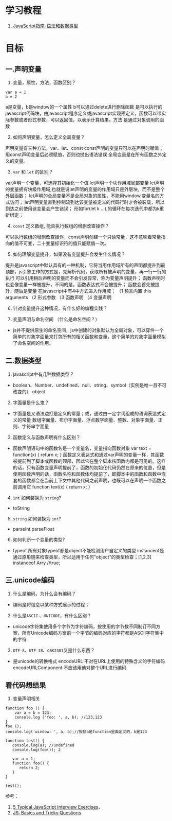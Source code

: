 # 学习教程
1. [JavaScript指南-语法和数据类型](https://developer.mozilla.org/zh-CN/docs/Web/JavaScript/Guide/Grammar_and_types)

# 目标
## 一.声明变量
1. 变量，属性，方法，函数区别？
```
var a = 1
b = 2
```
a是变量，b是window的一个属性 b可以通过delete进行删除函数 是可以执行的javascript代码块，由javascript程序定义或javascript实现预定义，函数可以带实际参数或者形式参数，可以返回值，以表示计算结果。方法 是通过对象调用的函数
  
2. 如何声明变量，怎么定义全局变量？

  声明变量有三种方法，var、let、const
  const声明的变量只可以在声明时赋值；用const声明变量后必须赋值，否则也抛出语法错误
  全局变量是在所有函数之外定义的变量。
  
3. `var` 和 `let` 的区别？

  var声明一个变量，可选择其初始化一个值
  let声明一个块作用域局部变量
  let声明的变量拥有块级作用域,也就是说let声明的变量的作用域只是外层块，而不是整个外层函数；
  let声明的全局变量不是全局对象的属性，不能用window.变量名的方式访问；
  let声明变量直到控制流到达该变量被定义的代码行时才会被装载，所以到达之前使用该变量会产生错误；
  形如for(let k ...),的循环在每次迭代中都为k重新绑定；

4. `const` 定义数组, 能否执行数组的增删改查操作？

 可以执行数组的增删改查操作，const声明创建一个只读常量，这不意味着常量指向的值不可变，二十变量标识符的值只能赋值一次。
 
5. 如何理解变量提升，如果没有变量提升会发生什么情况？

 提升是javascript中默认具有的一种机制，它将当用作用域所有的声明都提升到最顶部，js引擎工作的方式是，先解析代码，获取所有被声明的变量，再一行一行的执行
 可以引用稍后声明的变量而不会引发异常，称为变量声明提升；
 函数声明时也会像变量一样被提升，不同的是，函数表达式不会被提升；
 函数会首先被提升，随后是变量
 在javascript中有4中方式进入作用域；
    （1 预言内置 this arguments
    （2 形式参数
    （3 函数声明
    （4 变量声明
    
6. 针对变量提升这种情况，有什么好的编程实践？

7. 变量声明与命名空间 （什么是命名空间？）
*   js并不提供原生的命名空间，js中创建的对象默认为全局对象，可以穿件一个简单的对象字面量来打包所有的相关函数和变量，这个简单的对象字面量模拟了命名空间的作用。

## 二.数据类型
1. javascript中有几种数据类型？
*   boolean、Number、undefined、null、string、symbol（实例是唯一且不可改变的）
  object

2. 字面量是什么鬼？
  * 字面量是又语法边打是定义的常量；或，通过由一定字词组成的语词表达式定义的常量
  数组字面量、布尔字面量、浮点数字面量、整数、对象字面量、正则、字符串字面量

3. 函数定义与函数声明有什么区别？
*   函数声明语句中的函数名是一个变量名，变量指向函数对象
  var text = function(x) {
    return x;
  }
  函数定义表达式和通过var声明的变量一样，其函数被提前到了脚本或函数的顶部，因此它在整个脚本核函数内都是可见的。这样的话，只有函数变量声明提前了，函数的初始化代码仍然在原来的位置，但是使用函数声明的话，函数名称和函数体均提前了，即脚本中的函数和函数中嵌套的函数都会在当前上下文中其他代码之前声明，也既可以在声明一个函数之前调用它
  function text(x) {
    return x;
  }
4. `int` 如何装换为 `string`?
*   toString

5. `string` 如何装换为 `int`?
*   parseInt parseFloat

6. 如何判断一个变量的类型?
*   typeof 所有对象typeof都是object不能检测用户自定义的类型
  instanceof是通过原形链来检查类型，所以适用于任何"object"的类型检查；[1,2,3] instanceof Arry //true;  

## 三.unicode编码
1. 什么是编码，为什么会有编码？
*   编码是将信息以某种方式展示的过程；

2. 什么是`ASCII` 、`UNICODE`，有什么区别？
*   unicode字符集使用多个字节为字符编码，按使用的字节数不同制订不同方案，所有Unicode编码方案前一个字节的编码对应的字符都是ASCII字符集中的字符
3. `UTF-8`、`UTF-18`、`GBK2301`又是什么东西？
*   是unicode的转换格式
  encodeURL 不对在URL上使用的特殊含义的字符编码
  encodeURLComponent 不应该用他对整个URL进行编码
## 看代码想结果
1. 变量声明相关
```
function foo () {
    var a = b = 123;
    console.log ('foo: ', a, b); //123,123
}
foo ();
console.log('window: ', a, b);//报错a是function里面定义的，b是123
```

```
function test() {
   console.log(a); //undefined
   console.log(foo()); 2

   var a = 1;
   function foo() {
      return 2;
   }
}

test();
```

参考：

1. [5 Typical JavaScript Interview Exercises](https://www.sitepoint.com/5-typical-javascript-interview-exercises/)、
2. [JS: Basics and Tricky Questions](http://thatjsdude.com/interview/js2.html)

